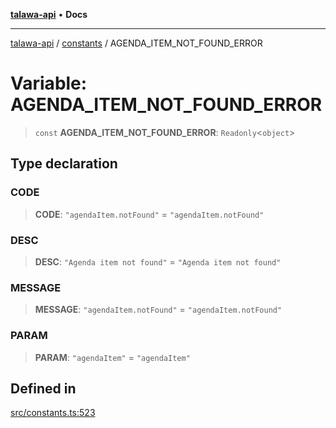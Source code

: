 [**talawa-api**](../../README.md) • **Docs**

***

[talawa-api](../../modules.md) / [constants](../README.md) / AGENDA\_ITEM\_NOT\_FOUND\_ERROR

# Variable: AGENDA\_ITEM\_NOT\_FOUND\_ERROR

> `const` **AGENDA\_ITEM\_NOT\_FOUND\_ERROR**: `Readonly`\<`object`\>

## Type declaration

### CODE

> **CODE**: `"agendaItem.notFound"` = `"agendaItem.notFound"`

### DESC

> **DESC**: `"Agenda item not found"` = `"Agenda item not found"`

### MESSAGE

> **MESSAGE**: `"agendaItem.notFound"` = `"agendaItem.notFound"`

### PARAM

> **PARAM**: `"agendaItem"` = `"agendaItem"`

## Defined in

[src/constants.ts:523](https://github.com/PalisadoesFoundation/talawa-api/blob/fe65d855b3d1e3e4af621340e7e8bfa0325634c1/src/constants.ts#L523)
